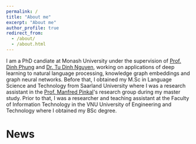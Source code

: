 ```yaml
---
permalink: /
title: "About me"
excerpt: "About me"
author_profile: true
redirect_from: 
  - /about/
  - /about.html
---
```

I am a PhD candiate at Monash University under the supervision of [Prof. Dinh Phung](http://dinhphung.ml/?i=1) and [Dr. Tu Dinh Nguyen](https://scholar.google.com.au/citations?user=4hT6E04AAAAJ&hl=en), working on applications of deep learning to natural language processing, knowledge graph embeddings and graph neural networks. Before that, I obtained my M.Sc in Language Science and Technology from Saarland University where I was a research assistant in the [Prof. Manfred Pinkal](http://www.coli.uni-saarland.de/~pinkal/en/page.php)'s research group during my master study. Prior to that, I was a researcher and teaching assistant at the Faculty of Information Technology in the VNU University of Engineering and Technology where I obtained my BSc degree.

News
======


